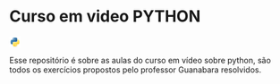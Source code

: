 # Curso em video PYTHON
<img align="center" alt="Rafa-Python" height="20" width="20" src="https://raw.githubusercontent.com/devicons/devicon/master/icons/python/python-original.svg"> </div>

Esse repositório é sobre as aulas do curso em vídeo sobre python, são todos os exercícios propostos pelo professor Guanabara resolvidos. 

